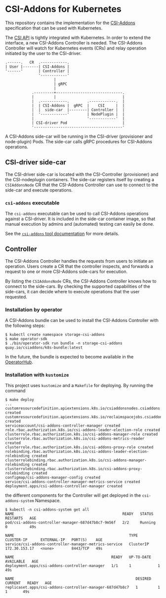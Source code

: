 # CSI-Addons for Kubernetes

This repository contains the implementation for the [CSI-Addons][csi_addons]
specification that can be used with Kubernetes.

The [CSI API][csi] is tightly integrated with Kubernetes. In order to extend
the interface, a new CSI-Addons Controller is needed. The CSI-Addons Controller
will watch for Kubernetes events (CRs) and relay operation initiated by the
user to the CSI-driver.

```
.------.   CR  .------------.
| User |-------| CSI-Addons |
'------'       | Controller |
               '------------'
                      |
                      | gRPC
                      |
            .---------+------------------------------.
            |         |                              |
            |  .------------.        .------------.  |
            |  | CSI-Addons |  gRPC  |    CSI     |  |
            |  |  side-car  |--------| Controller |  |
            |  '------------'        | NodePlugin |  |
            |                        '------------'  |
            | CSI-driver Pod                         |
            '----------------------------------------'
```

A CSI-Addons side-car will be running in the CSI-driver (provisioner and
node-plugin) Pods. The side-car calls gRPC procedures for CSI-Addons
operations.

## CSI-driver side-car

The CSI-driver side-car is located with the CSI-Controller (provisioner) and
the CSI-nodeplugin containers. The side-car registers itself by creating a
`CSIAddonsNode` CR that the CSI-Addons Controller can use to connect to the
side-car and execute operations.

### `csi-addons` executable

The `csi-addons` executable can be used to call CSI-Addons operations against a
CSI-driver. It is included in the side-car container image, so that manual
execution by admins and (automated) testing can easily be done.

See the [`csi-addons` tool documentation](cmd/csi-addons/README.md) for more
details.

## Controller

The CSI-Addons Controller handles the requests from users to initiate an
operation. Users create a CR that the controller inspects, and forwards a
request to one or more CSI-Addons side-cars for execution.

By listing the `CSIAddonsNode` CRs, the CSI-Addons Controller knows how to
connect to the side-cars. By checking the supported capabilities of the
side-cars, it can decide where to execute operations that the user requested.

### Installation by operator

A CSI-Addons bundle can be used to install the CSI-Addons Controller with the
following steps:

```console
$ kubectl create namespace storage-csi-addons
$ make operator-sdk
$ ./bin/operator-sdk run bundle -n storage-csi-addons quay.io/csiaddons/k8s-bundle:latest
```

In the future, the bundle is expected to become available in the
[OperatorHub][operatorhub].

### Installation with `kustomize`

This project uses `kustomize` and a `Makefile` for deploying. By running the
command

```console
$ make deploy
...
customresourcedefinition.apiextensions.k8s.io/csiaddonsnodes.csiaddons.openshift.io created
customresourcedefinition.apiextensions.k8s.io/reclaimspacejobs.csiaddons.openshift.io created
serviceaccount/csi-addons-controller-manager created
role.rbac.authorization.k8s.io/csi-addons-leader-election-role created
clusterrole.rbac.authorization.k8s.io/csi-addons-manager-role created
clusterrole.rbac.authorization.k8s.io/csi-addons-metrics-reader created
clusterrole.rbac.authorization.k8s.io/csi-addons-proxy-role created
rolebinding.rbac.authorization.k8s.io/csi-addons-leader-election-rolebinding created
clusterrolebinding.rbac.authorization.k8s.io/csi-addons-manager-rolebinding created
clusterrolebinding.rbac.authorization.k8s.io/csi-addons-proxy-rolebinding created
configmap/csi-addons-manager-config created
service/csi-addons-controller-manager-metrics-service created
deployment.apps/csi-addons-controller-manager created
```

the different components for the Controller will get deployed in the
`csi-addons-system` Namespace.

```console
$ kubectl -n csi-addons-system get all
NAME                                                 READY   STATUS    RESTARTS   AGE
pod/csi-addons-controller-manager-687d47b8c7-9m56f   2/2     Running   0          49s

NAME                                                    TYPE        CLUSTER-IP      EXTERNAL-IP   PORT(S)    AGE
service/csi-addons-controller-manager-metrics-service   ClusterIP   172.30.153.17   <none>        8443/TCP   49s

NAME                                            READY   UP-TO-DATE   AVAILABLE   AGE
deployment.apps/csi-addons-controller-manager   1/1     1            1           49s

NAME                                                       DESIRED   CURRENT   READY   AGE
replicaset.apps/csi-addons-controller-manager-687d47b8c7   1         1         1       49s
```

[csi_addons]: https://github.com/csi-addons/spec/
[csi]: https://kubernetes-csi.github.io/docs/
[operatorhub]: https://operatorhub.io/
